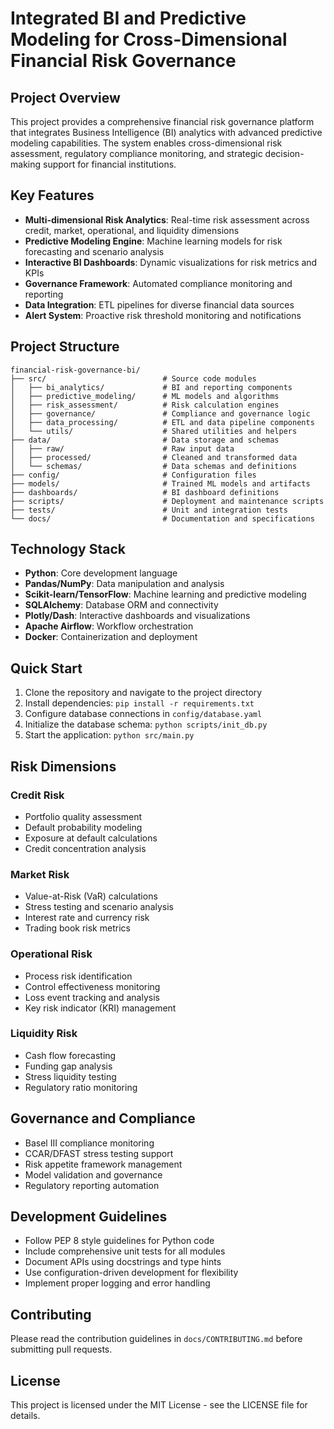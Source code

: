 # Integrated BI and Predictive Modeling for Cross-Dimensional Financial Risk Governance

## Project Overview

This project provides a comprehensive financial risk governance platform that integrates Business Intelligence (BI) analytics with advanced predictive modeling capabilities. The system enables cross-dimensional risk assessment, regulatory compliance monitoring, and strategic decision-making support for financial institutions.

## Key Features

- **Multi-dimensional Risk Analytics**: Real-time risk assessment across credit, market, operational, and liquidity dimensions
- **Predictive Modeling Engine**: Machine learning models for risk forecasting and scenario analysis
- **Interactive BI Dashboards**: Dynamic visualizations for risk metrics and KPIs
- **Governance Framework**: Automated compliance monitoring and reporting
- **Data Integration**: ETL pipelines for diverse financial data sources
- **Alert System**: Proactive risk threshold monitoring and notifications

## Project Structure

```
financial-risk-governance-bi/
├── src/                          # Source code modules
│   ├── bi_analytics/             # BI and reporting components
│   ├── predictive_modeling/      # ML models and algorithms
│   ├── risk_assessment/          # Risk calculation engines
│   ├── governance/               # Compliance and governance logic
│   ├── data_processing/          # ETL and data pipeline components
│   └── utils/                    # Shared utilities and helpers
├── data/                         # Data storage and schemas
│   ├── raw/                      # Raw input data
│   ├── processed/                # Cleaned and transformed data
│   └── schemas/                  # Data schemas and definitions
├── config/                       # Configuration files
├── models/                       # Trained ML models and artifacts
├── dashboards/                   # BI dashboard definitions
├── scripts/                      # Deployment and maintenance scripts
├── tests/                        # Unit and integration tests
└── docs/                         # Documentation and specifications
```

## Technology Stack

- **Python**: Core development language
- **Pandas/NumPy**: Data manipulation and analysis
- **Scikit-learn/TensorFlow**: Machine learning and predictive modeling
- **SQLAlchemy**: Database ORM and connectivity
- **Plotly/Dash**: Interactive dashboards and visualizations
- **Apache Airflow**: Workflow orchestration
- **Docker**: Containerization and deployment

## Quick Start

1. Clone the repository and navigate to the project directory
2. Install dependencies: `pip install -r requirements.txt`
3. Configure database connections in `config/database.yaml`
4. Initialize the database schema: `python scripts/init_db.py`
5. Start the application: `python src/main.py`

## Risk Dimensions

### Credit Risk
- Portfolio quality assessment
- Default probability modeling
- Exposure at default calculations
- Credit concentration analysis

### Market Risk
- Value-at-Risk (VaR) calculations
- Stress testing and scenario analysis
- Interest rate and currency risk
- Trading book risk metrics

### Operational Risk
- Process risk identification
- Control effectiveness monitoring
- Loss event tracking and analysis
- Key risk indicator (KRI) management

### Liquidity Risk
- Cash flow forecasting
- Funding gap analysis
- Stress liquidity testing
- Regulatory ratio monitoring

## Governance and Compliance

- Basel III compliance monitoring
- CCAR/DFAST stress testing support
- Risk appetite framework management
- Model validation and governance
- Regulatory reporting automation

## Development Guidelines

- Follow PEP 8 style guidelines for Python code
- Include comprehensive unit tests for all modules
- Document APIs using docstrings and type hints
- Use configuration-driven development for flexibility
- Implement proper logging and error handling

## Contributing

Please read the contribution guidelines in `docs/CONTRIBUTING.md` before submitting pull requests.

## License

This project is licensed under the MIT License - see the LICENSE file for details.